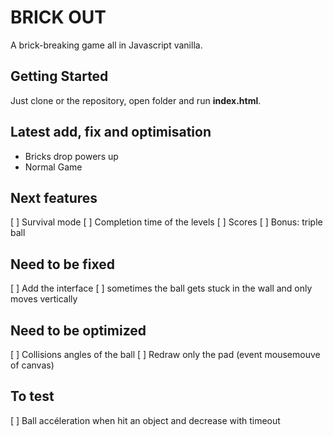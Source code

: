 # BRICK OUT
A brick-breaking game all in Javascript vanilla.

## Getting Started
Just clone or the repository, open folder and run **index.html**. 

## Latest add, fix and optimisation
- Bricks drop powers up
- Normal Game

## Next features
[ ] Survival mode
[ ] Completion time of the levels
[ ] Scores
[ ] Bonus: triple ball

## Need to be fixed
[ ] Add the interface
[ ] sometimes the ball gets stuck in the wall and only moves vertically

## Need to be optimized
[ ] Collisions angles of the ball
[ ] Redraw only the pad (event mousemouve of canvas)

## To test
[ ] Ball accéleration when hit an object and decrease with timeout

